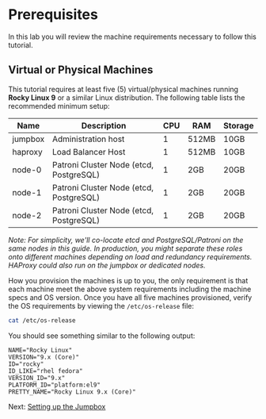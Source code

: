 # Prerequisites

In this lab you will review the machine requirements necessary to follow this tutorial.

## Virtual or Physical Machines

This tutorial requires at least five (5) virtual/physical machines running **Rocky Linux 9** or a similar Linux distribution. The following table lists the recommended minimum setup:

| Name    | Description                                  | CPU | RAM   | Storage |
|---------|----------------------------------------------|-----|-------|---------|
| jumpbox | Administration host                          | 1   | 512MB | 10GB    |
| haproxy | Load Balancer Host                           | 1   | 512MB | 10GB    |
| node-0  | Patroni Cluster Node (etcd, PostgreSQL)      | 1   | 2GB   | 20GB    |
| node-1  | Patroni Cluster Node (etcd, PostgreSQL)      | 1   | 2GB   | 20GB    |
| node-2  | Patroni Cluster Node (etcd, PostgreSQL)      | 1   | 2GB   | 20GB    |

*Note: For simplicity, we'll co-locate etcd and PostgreSQL/Patroni on the same nodes in this guide. In production, you might separate these roles onto different machines depending on load and redundancy requirements. HAProxy could also run on the jumpbox or dedicated nodes.*

How you provision the machines is up to you, the only requirement is that each machine meet the above system requirements including the machine specs and OS version. Once you have all five machines provisioned, verify the OS requirements by viewing the `/etc/os-release` file:

```bash
cat /etc/os-release
```

You should see something similar to the following output:

```text
NAME="Rocky Linux"
VERSION="9.x (Core)"
ID="rocky"
ID_LIKE="rhel fedora"
VERSION_ID="9.x"
PLATFORM_ID="platform:el9"
PRETTY_NAME="Rocky Linux 9.x (Core)"
```

Next: [Setting up the Jumpbox](02-jumpbox.md)
